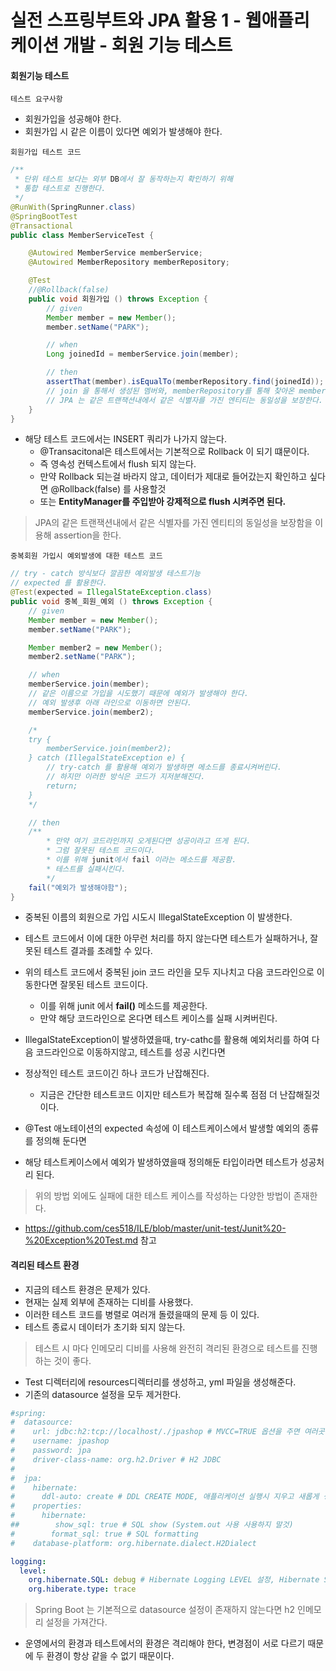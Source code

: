 # 실전 스프링부트와 JPA 활용 1 - 웹애플리케이션 개발 - 회원 기능 테스트

#### 회원기능 테스트
`테스트 요구사항`
- 회원가입을 성공해야 한다.
- 회원가입 시 같은 이름이 있다면 예외가 발생해야 한다.

`회원가입 테스트 코드`
```java
/**
 * 단위 테스트 보다는 외부 DB에서 잘 동작하는지 확인하기 위해
 * 통합 테스트로 진행한다.
 */
@RunWith(SpringRunner.class)
@SpringBootTest
@Transactional
public class MemberServiceTest {

    @Autowired MemberService memberService;
    @Autowired MemberRepository memberRepository;

    @Test
    //@Rollback(false)
    public void 회원가입 () throws Exception {
        // given
        Member member = new Member();
        member.setName("PARK");

        // when
        Long joinedId = memberService.join(member);

        // then
        assertThat(member).isEqualTo(memberRepository.find(joinedId));
        // join 을 통해서 생성된 멤버와, memberRepository를 통해 찾아온 member가 같아야한다.
        // JPA 는 같은 트랜잭션내에서 같은 식별자를 가진 엔티티는 동일성을 보장한다.
    }
}
```

- 해당 테스트 코드에서는 INSERT 쿼리가 나가지 않는다.
    - @Transacitonal은 테스트에서는 기본적으로 Rollback 이 되기 떄문이다.
    - 즉 영속성 컨텍스트에서 flush 되지 않는다.
    - 만약 Rollback 되는걸 바라지 않고, 데이터가 제대로 들어갔는지 확인하고 싶다면 @Rollback(false) 를 사용할것
    - 또는 **EntityManager를 주입받아 강제적으로 flush 시켜주면 된다.**

> JPA의 같은 트랜잭션내에서 같은 식별자를 가진 엔티티의 동일성을 보장함을 이용해 assertion을 한다.

`중복회원 가입시 예외발생에 대한 테스트 코드`
```java
// try - catch 방식보다 깔끔한 예외발생 테스트기능
// expected 를 활용한다.
@Test(expected = IllegalStateException.class)
public void 중복_회원_예외 () throws Exception {
    // given
    Member member = new Member();
    member.setName("PARK");

    Member member2 = new Member();
    member2.setName("PARK");

    // when
    memberService.join(member);
    // 같은 이름으로 가입을 시도했기 때문에 예외가 발생해야 한다.
    // 예외 발생후 아래 라인으로 이동하면 안된다.
    memberService.join(member2);

    /*
    try {
        memberService.join(member2);
    } catch (IllegalStateException e) {
        // try-catch 를 활용해 예외가 발생하면 메소드를 종료시켜버린다.
        // 하지만 이러한 방식은 코드가 지저분해진다.
        return;
    }
    */

    // then
    /**
        * 만약 여기 코드라인까지 오게된다면 성공이라고 뜨게 된다.
        * 그럼 잘못된 테스트 코드이다.
        * 이를 위해 junit에서 fail 이라는 메소드를 제공함.
        * 테스트를 실패시킨다.
        */
    fail("예외가 발생해야함");
}
```

- 중복된 이름의 회원으로 가입 시도시 IllegalStateException 이 발생한다.
- 테스트 코드에서 이에 대한 아무런 처리를 하지 않는다면 테스트가 실패하거나, 잘못된 테스트 결과를 초례할 수 있다.
- 위의 테스트 코드에서 중복된 join 코드 라인을 모두 지나치고 다음 코드라인으로 이동한다면 잘못된 테스트 코드이다.
    - 이를 위해 junit 에서 **fail()** 메소드를 제공한다.
    - 만약 해당 코드라인으로 온다면 테스트 케이스를 실패 시켜버린다.

- IllegalStateException이 발생하였을때, try-cathc를 활용해 예외처리를 하여 다음 코드라인으로 이동하지않고, 테스트를 성공 시킨다면
- 정상적인 테스트 코드이긴 하나 코드가 난잡해진다.
    - 지금은 간단한 테스트코드 이지만 테스트가 복잡해 질수록 점점 더 난잡해질것이다.
- @Test 애노테이션의 expected 속성에 이 테스트케이스에서 발생할 예외의 종류를 정의해 둔다면
- 해당 테스트케이스에서 예외가 발생하였을때 정의해둔 타입이라면 테스트가 성공처리 된다.

> 위의 방법 외에도 실패에 대한 테스트 케이스를 작성하는 다양한 방법이 존재한다. 
- https://github.com/ces518/ILE/blob/master/unit-test/Junit%20-%20Exception%20Test.md 참고


#### 격리된 테스트 환경
- 지금의 테스트 환경은 문제가 있다.
- 현재는 실제 외부에 존재하는 디비를 사용했다.
- 이러한 테스트 코드를 병렬로 여러개 돌렸을때의 문제 등 이 있다.
- 테스트 종료시 데이터가 초기화 되지 않는다.

> 테스트 시 마다 인메모리 디비를 사용해 완전히 격리된 환경으로 테스트를 진행하는 것이 좋다.

- Test 디렉터리에 resources디렉터리를 생성하고, yml 파일을 생성해준다.
- 기존의 datasource 설정을 모두 제거한다.
```yml
#spring:
#  datasource:
#    url: jdbc:h2:tcp://localhost/./jpashop # MVCC=TRUE 옵션을 주면 여러곳에서 접근했을때 좀더 빠르다. 개발시엔 크게 상관이없음
#    username: jpashop
#    password: jpa
#    driver-class-name: org.h2.Driver # H2 JDBC
#
#  jpa:
#    hibernate:
#      ddl-auto: create # DDL CREATE MODE, 애플리케이션 실행시 지우고 새롭게 생성한다.
#    properties:
#      hibernate:
##        show_sql: true # SQL show (System.out 사용 사용하지 말것)
#        format_sql: true # SQL formatting
#    database-platform: org.hibernate.dialect.H2Dialect

logging:
  level:
    org.hibernate.SQL: debug # Hibernate Logging LEVEL 설정, Hibernate SQL이 모두 보이게 된다. (Logger 사용)
    org.hiberate.type: trace
```

> Spring Boot 는 기본적으로 datasource 설정이 존재하지 않는다면 h2 인메모리 설정을 가져간다.


* 운영에서의 환경과 테스트에서의 환경은 격리해야 한다, 변경점이 서로 다르기 때문에 두 환경이 항상 같을 수 없기 때문이다.
